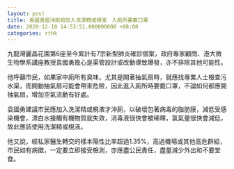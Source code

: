 ```yaml
---
layout: post
title: 袁國勇倡沖廁前加入洗潔精或梘液　入廁所要戴口罩
date: 2020-12-10 14:53:51.000000000 +08:00
categories: rthk
---
```


九龍灣麗晶花園第6座至今累計有7宗新型肺炎確診個案，政府專家顧問、港大微生物學系講座教授袁國勇擔心是渠管設計或改動導致爆發，亦不排除其他可能性。

他呼籲市民，如果家中廁所有臭味，尤其是開著抽氣扇時，就應找專業人士檢查污水渠，而開動抽氣扇可能會帶來危險，因此進入廁所時要戴口罩，不論如何都應開抽氣扇，增加空氣流動有好處。

袁國勇建議市民應加入洗潔精或梘液才沖廁，以破壞包著病毒的脂肪膜，減低受感染機會，漂白水接觸有機物質就失效，消毒液很快會被稀釋，氯氣量很快會減低，故此應該使用洗潔精或梘液。

他又說，經私家醫生轉交的樣本陽性比率超過1.35%，高過機場或其他高危群組，市民如有病徵，一定要立即接受檢測，亦應盡公民責任，盡量減少外出和不要堂食。
